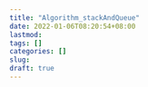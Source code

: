 ```yaml
---
title: "Algorithm_stackAndQueue"
date: 2022-01-06T08:20:54+08:00
lastmod:
tags: []
categories: []
slug:
draft: true
---
```


